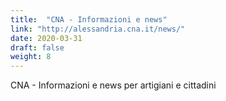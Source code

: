 ```yaml
---
title:  "CNA - Informazioni e news"
link: "http://alessandria.cna.it/news/"
date: 2020-03-31
draft: false
weight: 8
---
```


CNA - Informazioni e news per artigiani e cittadini
